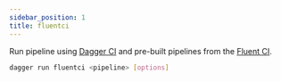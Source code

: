 ```yaml
---
sidebar_position: 1
title: fluentci
---
```


Run pipeline using [Dagger CI](https://daggerci.io/) and pre-built pipelines from the [Fluent CI](https://fluentci.io/).

```bash
dagger run fluentci <pipeline> [options]
```